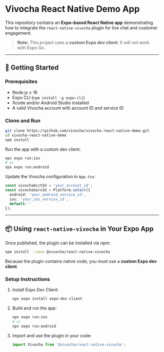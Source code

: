 # Vivocha React Native Demo App

This repository contains an **Expo-based React Native app** demonstrating how to integrate the `react-native-vivocha` plugin for live chat and customer engagement.

> **Note:** This project uses a **custom Expo dev client**. It will not work with Expo Go.

---

## 🚀 Getting Started

### Prerequisites

- Node.js ≥ 16
- Expo CLI (`npm install -g expo-cli`)
- Xcode and/or Android Studio installed
- A valid Vivocha account with account ID and service ID

### Clone and Run

```sh
git clone https://github.com/vivocha/vivocha-react-native-demo.git
cd vivocha-react-native-demo
npm install
```

Run the app with a custom dev client:

```sh
npx expo run:ios
# or
npx expo run:android
```

Update the Vivocha configuration in `App.tsx`:

```ts
const vivochaAcctId = 'your_account_id';
const vivochaServId = Platform.select({
  android: 'your_android_service_id',
  ios: 'your_ios_service_id',
  default:''
});
```

---

## 📦 Using `react-native-vivocha` in Your Expo App

Once published, the plugin can be installed via npm:

```sh
npm install --save @vivocha/react-native-vivocha
```

Because the plugin contains native code, you must use a **custom Expo dev client**.

### Setup Instructions

1. Install Expo Dev Client:

   ```sh
   npx expo install expo-dev-client
   ```

2. Build and run the app:

   ```sh
   npx expo run:ios
   # or
   npx expo run:android
   ```

3. Import and use the plugin in your code:

   ```ts
   import Vivocha from '@vivocha/react-native-vivocha';
   ```
